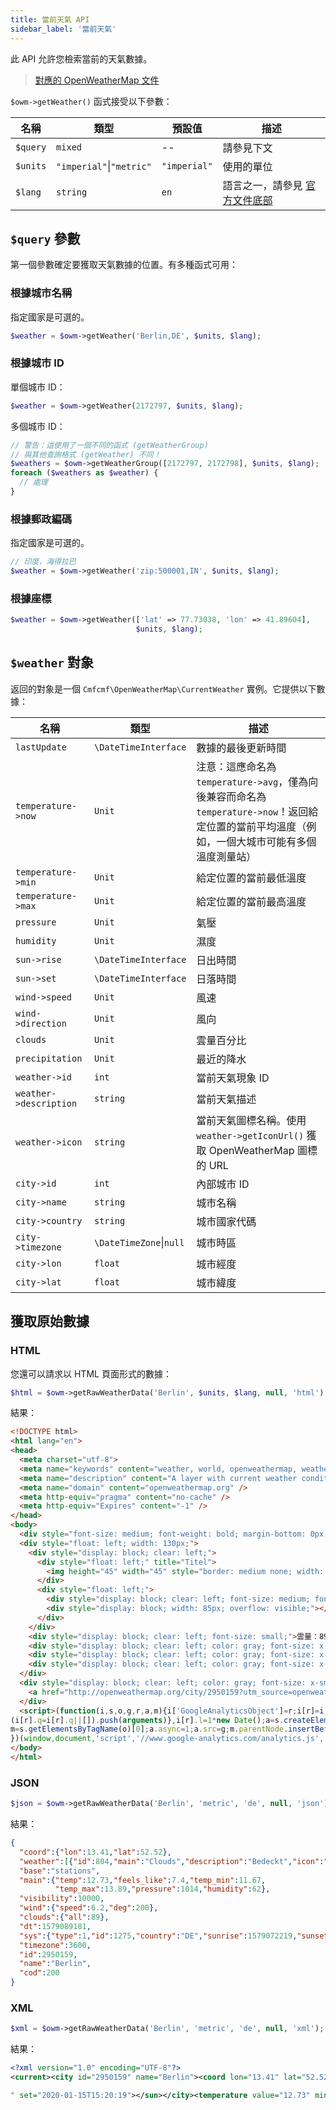 ```yaml
---
title: 當前天氣 API
sidebar_label: '當前天氣'
---
```


此 API 允許您檢索當前的天氣數據。

> [對應的 OpenWeatherMap 文件](https://openweathermap.org/current)

`$owm->getWeather()` 函式接受以下參數：

| 名稱 | 類型 | 預設值 | 描述 |
|------|------|---------|-------------|
| `$query` | `mixed` | -- | 請參見下文 |
| `$units` | `"imperial"`&#124;`"metric"` | `"imperial"` | 使用的單位 |
| `$lang` | `string` | `en` | 語言之一，請參見 [官方文件底部](https://openweathermap.org/current#multi) |

## `$query` 參數

第一個參數確定要獲取天氣數據的位置。有多種函式可用：

### 根據城市名稱

指定國家是可選的。

```php
$weather = $owm->getWeather('Berlin,DE', $units, $lang);
```

### 根據城市 ID

單個城市 ID：
```php
$weather = $owm->getWeather(2172797, $units, $lang);
```

多個城市 ID：
```php
// 警告：這使用了一個不同的函式 (getWeatherGroup)
// 與其他查詢格式 (getWeather) 不同！
$weathers = $owm->getWeatherGroup([2172797, 2172798], $units, $lang);
foreach ($weathers as $weather) {
  // 處理
}
```

### 根據郵政編碼

指定國家是可選的。

```php
// 印度，海得拉巴
$weather = $owm->getWeather('zip:500001,IN', $units, $lang);
```

### 根據座標

```php
$weather = $owm->getWeather(['lat' => 77.73038, 'lon' => 41.89604],
                            $units, $lang);
```

## `$weather` 對象

返回的對象是一個 `Cmfcmf\OpenWeatherMap\CurrentWeather` 實例。它提供以下數據：

| 名稱 | 類型 | 描述 |
|------|------|-------------|
| `lastUpdate` | `\DateTimeInterface` | 數據的最後更新時間 |
| `temperature->now` | `Unit` | 注意：這應命名為 `temperature->avg`，僅為向後兼容而命名為 `temperature->now`！返回給定位置的當前平均溫度（例如，一個大城市可能有多個溫度測量站） |
| `temperature->min` | `Unit` | 給定位置的當前最低溫度 |
| `temperature->max` | `Unit` | 給定位置的當前最高溫度 |
| `pressure` | `Unit` | 氣壓 |
| `humidity` | `Unit` | 濕度 |
| `sun->rise` | `\DateTimeInterface` | 日出時間 |
| `sun->set` | `\DateTimeInterface` | 日落時間 |
| `wind->speed` | `Unit` | 風速 |
| `wind->direction` | `Unit` | 風向 |
| `clouds` | `Unit` | 雲量百分比 |
| `precipitation` | `Unit` | 最近的降水 |
| `weather->id` | `int` | 當前天氣現象 ID |
| `weather->description` | `string` | 當前天氣描述 |
| `weather->icon` | `string` | 當前天氣圖標名稱。使用 `weather->getIconUrl()` 獲取 OpenWeatherMap 圖標的 URL |
| `city->id` | `int` | 內部城市 ID |
| `city->name` | `string` | 城市名稱 |
| `city->country` | `string` | 城市國家代碼 |
| `city->timezone` | `\DateTimeZone`&#124;`null` | 城市時區 |
| `city->lon` | `float` | 城市經度 |
| `city->lat` | `float` | 城市緯度 |

## 獲取原始數據

### HTML

您還可以請求以 HTML 頁面形式的數據：

```php
$html = $owm->getRawWeatherData('Berlin', $units, $lang, null, 'html');
```

結果：

```html
<!DOCTYPE html>
<html lang="en">
<head>
  <meta charset="utf-8">
  <meta name="keywords" content="weather, world, openweathermap, weather, layer" />
  <meta name="description" content="A layer with current weather conditions in cities for world wide" />
  <meta name="domain" content="openweathermap.org" />
  <meta http-equiv="pragma" content="no-cache" />
  <meta http-equiv="Expires" content="-1" />
</head>
<body>
  <div style="font-size: medium; font-weight: bold; margin-bottom: 0px;">Berlin</div>
  <div style="float: left; width: 130px;">
    <div style="display: block; clear: left;">
      <div style="float: left;" title="Titel">
        <img height="45" width="45" style="border: medium none; width: 45px; height: 45px; background: url(&quot;http://openweathermap.org/img/w/04d.png&quot;) repeat scroll 0% 0% transparent;" alt="title" src="http://openweathermap.org/images/transparent.png"/>
      </div>
      <div style="float: left;">
        <div style="display: block; clear: left; font-size: medium; font-weight: bold; padding: 0pt 3pt;" title="Current Temperature">12.73°C</div>
        <div style="display: block; width: 85px; overflow: visible;"></div>
      </div>
    </div>
    <div style="display: block; clear: left; font-size: small;">雲量：89%</div>
    <div style="display: block; clear: left; color: gray; font-size: x-small;" >濕度：62%</div>
    <div style="display: block; clear: left; color: gray; font-size: x-small;" >風速：6.2 m/s</div>
    <div style="display: block; clear: left; color: gray; font-size: x-small;" >氣壓：1014hpa</div>
  </div>
  <div style="display: block; clear: left; color: gray; font-size: x-small;">
    <a href="http://openweathermap.org/city/2950159?utm_source=openweathermap&utm_medium=widget&utm_campaign=html_old" target="_blank">更多..</a>
  </div>
  <script>(function(i,s,o,g,r,a,m){i['GoogleAnalyticsObject']=r;i[r]=i[r]||function(){
(i[r].q=i[r].q||[]).push(arguments)},i[r].l=1*new Date();a=s.createElement(o),
m=s.getElementsByTagName(o)[0];a.async=1;a.src=g;m.parentNode.insertBefore(a,m)
})(window,document,'script','//www.google-analytics.com/analytics.js','ga');ga('create', 'UA-31601618-9', 'auto');ga('send', 'pageview');</script>
</body>
</html>
```

### JSON

```php
$json = $owm->getRawWeatherData('Berlin', 'metric', 'de', null, 'json');
```
結果：

```json
{
  "coord":{"lon":13.41,"lat":52.52},
  "weather":[{"id":804,"main":"Clouds","description":"Bedeckt","icon":"04d"}],
  "base":"stations",
  "main":{"temp":12.73,"feels_like":7.4,"temp_min":11.67,
          "temp_max":13.89,"pressure":1014,"humidity":62},
  "visibility":10000,
  "wind":{"speed":6.2,"deg":200},
  "clouds":{"all":89},
  "dt":1579089181,
  "sys":{"type":1,"id":1275,"country":"DE","sunrise":1579072219,"sunset":1579101619},
  "timezone":3600,
  "id":2950159,
  "name":"Berlin",
  "cod":200
}
```

### XML

```php
$xml = $owm->getRawWeatherData('Berlin', 'metric', 'de', null, 'xml');
```

結果：

```xml
<?xml version="1.0" encoding="UTF-8"?>
<current><city id="2950159" name="Berlin"><coord lon="13.41" lat="52.52"></coord><country>DE</country><timezone>3600</timezone><sun rise="2020-01-15T07:10:19

" set="2020-01-15T15:20:19"></sun></city><temperature value="12.73" min="11.67" max="13.89" unit="celsius"></temperature><feels_like value="7.4" unit="celsius"></feels_like><humidity value="62" unit="%"></humidity><pressure value="1014" unit="hPa"></pressure><wind><speed value="6.2" unit="m/s" name="Moderate breeze"></speed><gusts></gusts><direction value="200" code="SSW" name="South-southwest"></direction></wind><clouds value="89" name="Bedeckt"></clouds><visibility value="10000"></visibility><precipitation mode="no"></precipitation><weather number="804" value="Bedeckt" icon="04d"></weather><lastupdate value="2020-01-15T11:53:01"></lastupdate></current>
```